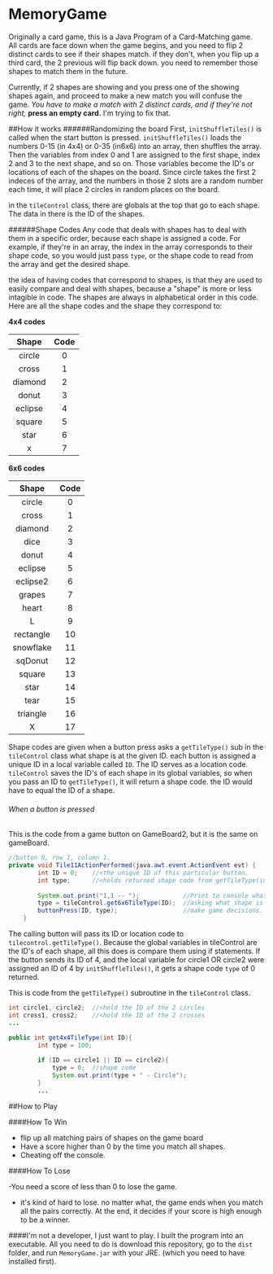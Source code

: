 # MemoryGame

Originally a card game, this is a Java Program of a Card-Matching game.  
All cards are face down when the game begins, and you need to flip 2 distinct cards to see if their shapes match.  if they don't, when you flip up a third card, the 2 previous will flip back down.  you need to remember those shapes to match them in the future.

Currently, if 2 shapes are showing and you press one of the showing shapes again, and proceed to make a new match you will confuse the game.  *You have to make a match with 2 distinct cards, and if they're not right,* **press an empty card.**
I'm trying to fix that.

##How it works
######Randomizing the board
First, `initShuffleTiles()` is called when the start button is pressed. `initShuffleTiles()` loads the numbers 0-15 (in 4x4) or 0-35 (in6x6) into an array, then shuffles the array.  Then the variables from index 0 and 1 are assigned to the first shape, index 2 and 3 to the next shape, and so on.  Those variables become the ID's or locations of each of the shapes on the board.  Since circle takes the first 2 indeces of the array, and the numbers in those 2 slots are a random number each time,  it will place 2 circles in random places on the board.

in the `tileControl` class, there are globals at the top that go to each shape.  The data in there is the ID of the shapes.

######Shape Codes
Any code that deals with shapes has to deal with them in a specific order, because each shape is assigned a code.  For example, if they're in an array, the index in the array corresponds to their shape code, so you would just pass `type`, or the shape code to read from the array and get the desired shape.

the idea of having codes that correspond to shapes, is that they are used to easily compare and deal with shapes, because a "shape" is more or less intagible in code. The shapes are always in alphabetical order in this code. Here are all the shape codes and the shape they correspond to:

**4x4 codes**

| **Shape**     | **Code**      |
|:-------------:|:-------------:| 
| circle        | 0             |
| cross         | 1             |
| diamond       | 2             |
| donut         | 3             |
| eclipse       | 4             |
| square        | 5             |
| star          | 6             |
| x             | 7             |
 
 **6x6 codes**

| **Shape**     | **Code**      |
|:-------------:|:-------------:| 
| circle        | 0             |
| cross         | 1             |
| diamond       | 2             |
| dice          | 3             |
| donut         | 4             |
| eclipse       | 5             |
| eclipse2      | 6             |
| grapes        | 7             |
| heart         | 8             |
| L             | 9             |
| rectangle     | 10            |
| snowflake     | 11            |
| sqDonut       | 12            |
| square        | 13            |
| star          | 14            |
| tear          | 15            |
| triangle      | 16            |
| X             | 17            |

Shape codes are given when a button press asks a `getTileType()` sub in the `tileControl` class what shape is at the given ID. each button is assigned a unique ID in a local variable called `ID`. The ID serves as a location code. `tileControl` saves the ID's of each shape in its global variables, so when you pass an ID to `getTileType()`, it will return a shape code.  the ID would have to equal the ID of a shape.


###### When a button is pressed

This is the code from a game button on GameBoard2, but it is the same on gameBoard.
```java
//button 0, row 1, column 1.
private void Tile11ActionPerformed(java.awt.event.ActionEvent evt) {                                       
        int ID = 0;    //<the unique ID of this particular button.
        int type;      //<holds returned shape code from getTileType(int ID).
                
        System.out.print("1,1 -- ");            //Print to console what button this is.
        type = tileControl.get6x6TileType(ID);  //asking what shape is at this button.
        buttonPress(ID, type);                  //make game decisions.
    }                                      
 ```
The calling button will pass its ID or location code to `tilecontrol.getTileType()`. Because the global variables in tileControl are the ID's of each shape, all this does is compare them using if statements.  If the button sends its ID of 4, and the local variable for circle1 OR circle2 were assigned an ID of 4 by `initShuffleTiles()`, it gets a shape code `type` of 0 returned.

This is code from the `getTileType()` subroutine in the `tileControl` class.
```java
int circle1, circle2;  //<hold the ID of the 2 circles
int cross1, cross2;    //<hold the ID of the 2 crosses
...

public int get4x4TileType(int ID){
        int type = 100;
        
        if (ID == circle1 || ID == circle2){
            type = 0;  //shape code
            System.out.print(type + " - Circle");
        }
        ...
```

##How to Play

####How To Win

- flip up all matching pairs of shapes on the game board
- Have a score higher than 0 by the time you match all shapes.
- Cheating off the console.

####How To Lose

-You need a score of less than 0 to lose the game.
- it's kind of hard to lose. no matter what, the game ends when you match all the pairs correctly.  At the end, it decides if your score is high enough to be a winner.  

####I'm not a developer, I just want to play.
I built the program into an executable.  All you need to do is download this repository, go to the `dist` folder, and run `MemoryGame.jar` 
with your JRE. (which you need to have installed first).
